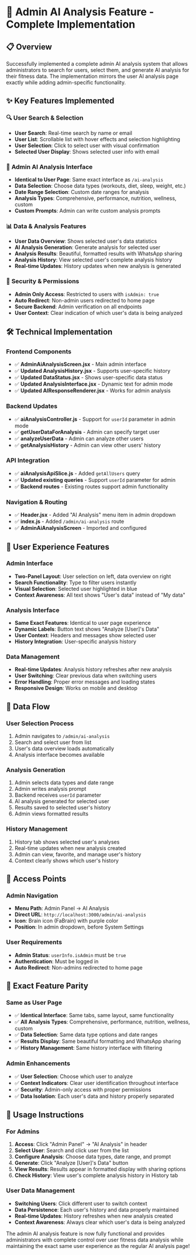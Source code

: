 # 🎯 Admin AI Analysis Feature - Complete Implementation

## 📋 Overview
Successfully implemented a complete admin AI analysis system that allows administrators to search for users, select them, and generate AI analysis for their fitness data. The implementation mirrors the user AI analysis page exactly while adding admin-specific functionality.

## ✨ Key Features Implemented

### 🔍 **User Search & Selection**
- **User Search**: Real-time search by name or email
- **User List**: Scrollable list with hover effects and selection highlighting
- **User Selection**: Click to select user with visual confirmation
- **Selected User Display**: Shows selected user info with email

### 🎯 **Admin AI Analysis Interface**
- **Identical to User Page**: Same exact interface as `/ai-analysis`
- **Data Selection**: Choose data types (workouts, diet, sleep, weight, etc.)
- **Date Range Selection**: Custom date ranges for analysis
- **Analysis Types**: Comprehensive, performance, nutrition, wellness, custom
- **Custom Prompts**: Admin can write custom analysis prompts

### 📊 **Data & Analysis Features**
- **User Data Overview**: Shows selected user's data statistics
- **AI Analysis Generation**: Generate analysis for selected user
- **Analysis Results**: Beautiful, formatted results with WhatsApp sharing
- **Analysis History**: View selected user's complete analysis history
- **Real-time Updates**: History updates when new analysis is generated

### 🔐 **Security & Permissions**
- **Admin Only Access**: Restricted to users with `isAdmin: true`
- **Auto Redirect**: Non-admin users redirected to home page
- **Secure Backend**: Admin verification on all endpoints
- **User Context**: Clear indication of which user's data is being analyzed

## 🛠️ Technical Implementation

### **Frontend Components**
- ✅ **AdminAiAnalysisScreen.jsx** - Main admin interface
- ✅ **Updated AnalysisHistory.jsx** - Supports user-specific history
- ✅ **Updated DataStatus.jsx** - Shows user-specific data status
- ✅ **Updated AnalysisInterface.jsx** - Dynamic text for admin mode
- ✅ **Updated AIResponseRenderer.jsx** - Works for admin analysis

### **Backend Updates**
- ✅ **aiAnalysisController.js** - Support for `userId` parameter in admin mode
- ✅ **getUserDataForAnalysis** - Admin can specify target user
- ✅ **analyzeUserData** - Admin can analyze other users
- ✅ **getAnalysisHistory** - Admin can view other users' history

### **API Integration**
- ✅ **aiAnalysisApiSlice.js** - Added `getAllUsers` query
- ✅ **Updated existing queries** - Support `userId` parameter for admin
- ✅ **Backend routes** - Existing routes support admin functionality

### **Navigation & Routing**
- ✅ **Header.jsx** - Added "AI Analysis" menu item in admin dropdown
- ✅ **index.js** - Added `/admin/ai-analysis` route
- ✅ **AdminAiAnalysisScreen** - Imported and configured

## 🎨 User Experience Features

### **Admin Interface**
- **Two-Panel Layout**: User selection on left, data overview on right
- **Search Functionality**: Type to filter users instantly
- **Visual Selection**: Selected user highlighted in blue
- **Context Awareness**: All text shows "User's data" instead of "My data"

### **Analysis Interface**
- **Same Exact Features**: Identical to user page experience
- **Dynamic Labels**: Button text shows "Analyze [User]'s Data"
- **User Context**: Headers and messages show selected user
- **History Integration**: User-specific analysis history

### **Data Management**
- **Real-time Updates**: Analysis history refreshes after new analysis
- **User Switching**: Clear previous data when switching users
- **Error Handling**: Proper error messages and loading states
- **Responsive Design**: Works on mobile and desktop

## 🔄 Data Flow

### **User Selection Process**
1. Admin navigates to `/admin/ai-analysis`
2. Search and select user from list
3. User's data overview loads automatically
4. Analysis interface becomes available

### **Analysis Generation**
1. Admin selects data types and date range
2. Admin writes analysis prompt
3. Backend receives `userId` parameter
4. AI analysis generated for selected user
5. Results saved to selected user's history
6. Admin views formatted results

### **History Management**
1. History tab shows selected user's analyses
2. Real-time updates when new analysis created
3. Admin can view, favorite, and manage user's history
4. Context clearly shows which user's history

## 📍 Access Points

### **Admin Navigation**
- **Menu Path**: Admin Panel → AI Analysis
- **Direct URL**: `http://localhost:3000/admin/ai-analysis`
- **Icon**: Brain icon (FaBrain) with purple color
- **Position**: In admin dropdown, before System Settings

### **User Requirements**
- **Admin Status**: `userInfo.isAdmin` must be `true`
- **Authentication**: Must be logged in
- **Auto Redirect**: Non-admins redirected to home page

## 🎯 Exact Feature Parity

### **Same as User Page**
- ✅ **Identical Interface**: Same tabs, same layout, same functionality
- ✅ **All Analysis Types**: Comprehensive, performance, nutrition, wellness, custom
- ✅ **Data Selection**: Same data type options and date ranges
- ✅ **Results Display**: Same beautiful formatting and WhatsApp sharing
- ✅ **History Management**: Same history interface with filtering

### **Admin Enhancements**
- ✅ **User Selection**: Choose which user to analyze
- ✅ **Context Indicators**: Clear user identification throughout interface
- ✅ **Security**: Admin-only access with proper permissions
- ✅ **Data Isolation**: Each user's data and history properly separated

## 🚀 Usage Instructions

### **For Admins**
1. **Access**: Click "Admin Panel" → "AI Analysis" in header
2. **Select User**: Search and click user from the list
3. **Configure Analysis**: Choose data types, date range, and prompt
4. **Generate**: Click "Analyze [User]'s Data" button
5. **View Results**: Results appear in formatted display with sharing options
6. **Check History**: View user's complete analysis history in History tab

### **User Data Management**
- **Switching Users**: Click different user to switch context
- **Data Persistence**: Each user's history and data properly maintained
- **Real-time Updates**: History refreshes when new analysis created
- **Context Awareness**: Always clear which user's data is being analyzed

The admin AI analysis feature is now fully functional and provides administrators with complete control over user fitness data analysis while maintaining the exact same user experience as the regular AI analysis page!
